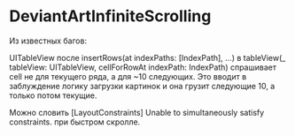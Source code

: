 # DeviantArtInfiniteScrolling

Из известных багов:

UITableView после insertRows(at indexPaths: [IndexPath], ...) в tableView(_ tableView: UITableView, cellForRowAt indexPath: IndexPath) спрашивает cell не для текущего ряда, а для ~10 следующих. Это вводит в заблуждение логику загрузки картинок и она грузит следующие 10, а только потом текущие. 

Можно словить [LayoutConstraints] Unable to simultaneously satisfy constraints. при быстром скролле.

